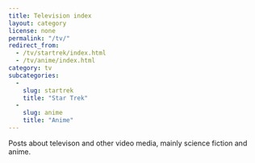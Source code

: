 ```yaml
---
title: Television index
layout: category
license: none
permalink: "/tv/"
redirect_from:
  - /tv/startrek/index.html
  - /tv/anime/index.html
category: tv
subcategories:
  -
    slug: startrek
    title: "Star Trek"
  -
    slug: anime
    title: "Anime"
---
```


Posts about televison and other video media, mainly science fiction and anime.
